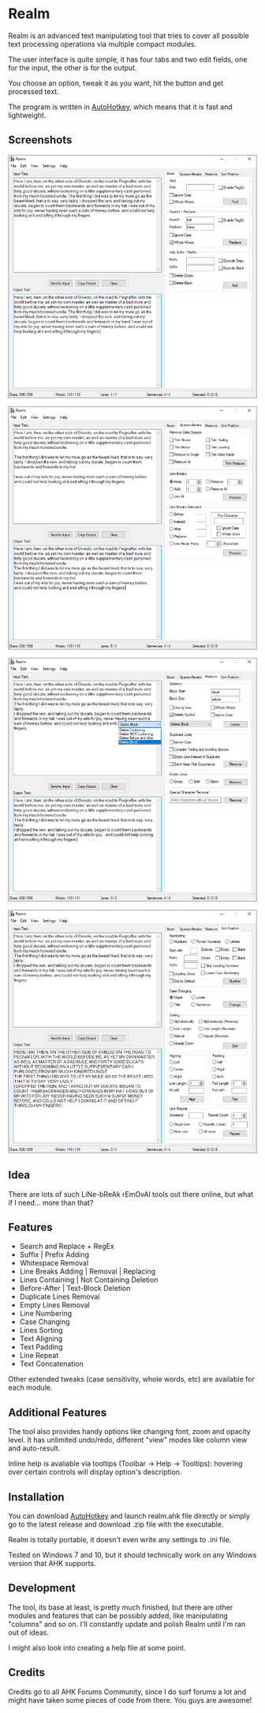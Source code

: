 # Realm

Realm is an advanced text manipulating tool that tries to cover all possible text processing operations via multiple compact modules.

The user interface is quite simple, it has four tabs and two edit fields, one for the input, the other is for the output. 

You choose an option, tweak it as you want, hit the button and get processed text.

The program is written in [AutoHotkey](https://www.autohotkey.com/), which means that it is fast and lightweight.

## Screenshots

![Tab 1](https://github.com/finnjest/Realm/blob/main/images/tab%201.png)

![Tab 2](https://github.com/finnjest/Realm/blob/main/images/tab%202.png)

![Tab 3](https://github.com/finnjest/Realm/blob/main/images/tab%203.png)

![Tab 4](https://github.com/finnjest/Realm/blob/main/images/tab%204.png)

## Idea

There are lots of such LiNe-bReAk rEmOvAl tools out there online, but what if I need... more than that?

## Features

* Search and Replace + RegEx
* Suffix | Prefix Adding
* Whitespace Removal
* Line Breaks Adding | Removal | Replacing
* Lines Containing | Not Containing  Deletion
* Before-After | Text-Block Deletion
* Duplicate Lines Removal
* Empty Lines Removal
* Line Numbering
* Case Changing
* Lines Sorting
* Text Aligning
* Text Padding
* Line Repeat
* Text Concatenation

Other extended tweaks (case sensitivity, whole words, etc) are available for each module.

## Additional Features

The tool also provides handy options like changing font, zoom and opacity level. It has unlimited undo/redo, different "view" modes like column view and auto-result.

Inline help is avaliable via tooltips (Toolbar &rarr; Help &rarr; Tooltips): hovering over certain controls will display option's description.

## Installation

You can download [AutoHotkey](https://www.autohotkey.com/) and launch realm.ahk file directly or simply go to the latest release and download .zip file with the executable.

Realm is totally portable, it doesn't even write any settings to .ini file.

Tested on Windows 7 and 10, but it should technically work on any Windows version that AHK supports.

## Development

The tool, its base at least, is pretty much finished, but there are other modules and features that can be possibly added, like manipulating "columns" and so on. I'll constantly update and polish Realm until I'm ran out of ideas. 

I might also look into creating a help file at some point.

## Credits

Credits go to all AHK Forums Community, since I do surf forums a lot and might have taken some pieces of code from there.
You guys are awesome!
